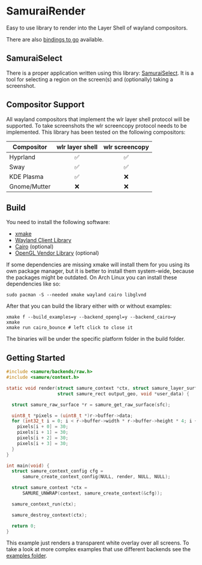 # SamuraiRender

Easy to use library to render into the Layer Shell of wayland compositors.

There are also [bindings to go](https://github.com/PucklaJ/samurai-render-go) available.

## SamuraiSelect

There is a proper application written using this library: [SamuraiSelect](https://github.com/PucklaJ/samurai-select). It is a tool for selecting a region on the screen(s) and (optionally) taking a screenshot.

## Compositor Support

All wayland compositors that implement the wlr layer shell protocol will be supported. To take screenshots the wlr screencopy protocol needs to be implemented. This library has been tested on the following compositors:

| Compositor   | wlr layer shell | wlr screencopy |
| ------------ | :-------------: | :------------: |
| Hyprland     |        ✅        |       ✅        |
| Sway         |        ✅        |       ✅        |
| KDE Plasma   |        ✅        |       ❌        |
| Gnome/Mutter |        ❌        |       ❌        |

## Build

You need to install the following software:

+ [xmake](https://xmake.io)
+ [Wayland Client Library](https://gitlab.freedesktop.org/wayland/wayland)
+ [Cairo](https://cairographics.org/) (optional)
+ [OpenGL Vendor Library](https://gitlab.freedesktop.org/glvnd/libglvnd) (optional)

If some dependencies are missing xmake will install them for you using its own package manager, but it is better to install them system-wide, because the packages might be outdated. On Arch Linux you can install these dependencies like so:

```
sudo pacman -S --needed xmake wayland cairo libglvnd
```

After that you can build the library either with or without examples:

```
xmake f --build_examples=y --backend_opengl=y --backend_cairo=y
xmake
xmake run cairo_bounce # left click to close it
```

The binaries will be under the specific platform folder in the build folder.

## Getting Started

```c
#include <samure/backends/raw.h>
#include <samure/context.h>

static void render(struct samure_context *ctx, struct samure_layer_surface *sfc,
                   struct samure_rect output_geo, void *user_data) {

  struct samure_raw_surface *r = samure_get_raw_surface(sfc);

  uint8_t *pixels = (uint8_t *)r->buffer->data;
  for (int32_t i = 0; i < r->buffer->width * r->buffer->height * 4; i += 4) {
    pixels[i + 0] = 30;
    pixels[i + 1] = 30;
    pixels[i + 2] = 30;
    pixels[i + 3] = 30;
  }
}

int main(void) {
  struct samure_context_config cfg =
      samure_create_context_config(NULL, render, NULL, NULL);

  struct samure_context *ctx =
      SAMURE_UNWRAP(context, samure_create_context(&cfg));

  samure_context_run(ctx);

  samure_destroy_context(ctx);

  return 0;
}
```

This example just renders a transparent white overlay over all screens. To take a look at more complex examples that use different backends see the [examples folder](./examples/).
